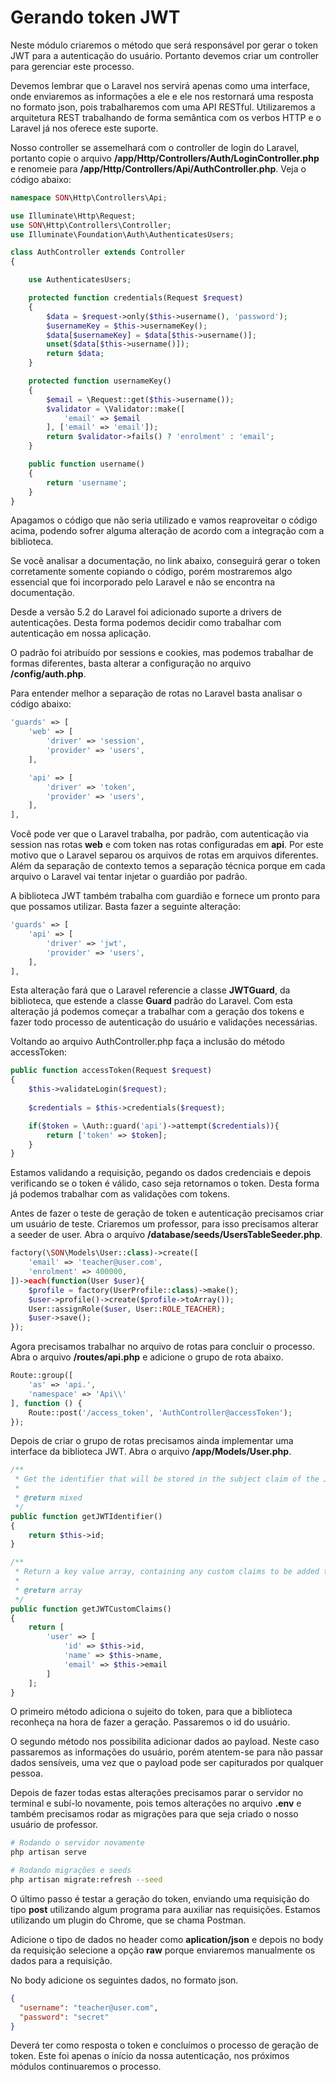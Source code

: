 # Gerando token JWT

Neste módulo criaremos o método que será responsável por gerar o token JWT para a autenticação do usuário. Portanto devemos criar um controller para gerenciar este processo.

Devemos lembrar que o Laravel nos servirá apenas como uma interface, onde enviaremos as informações a ele e ele nos restornará uma resposta no formato json, pois trabalharemos com uma API RESTful. Utilizaremos a arquitetura REST trabalhando de forma semântica com os verbos HTTP e o Laravel já nos oferece este suporte.

Nosso controller se assemelhará com o controller de login do Laravel, portanto copie o arquivo **/app/Http/Controllers/Auth/LoginController.php** e renomeie para **/app/Http/Controllers/Api/AuthController.php**. Veja o código abaixo:

```php
namespace SON\Http\Controllers\Api;

use Illuminate\Http\Request;
use SON\Http\Controllers\Controller;
use Illuminate\Foundation\Auth\AuthenticatesUsers;

class AuthController extends Controller
{

    use AuthenticatesUsers;

    protected function credentials(Request $request)
    {
        $data = $request->only($this->username(), 'password');
        $usernameKey = $this->usernameKey();
        $data[$usernameKey] = $data[$this->username()];
        unset($data[$this->username()]);
        return $data;
    }

    protected function usernameKey()
    {
        $email = \Request::get($this->username());
        $validator = \Validator::make([
            'email' => $email
        ], ['email' => 'email']);
        return $validator->fails() ? 'enrolment' : 'email';
    }

    public function username()
    {
        return 'username';
    }
}
```

Apagamos o código que não seria utilizado e vamos reaproveitar o código acima, podendo sofrer alguma alteração de acordo com a integração com a biblioteca.

Se você analisar a documentação, no link abaixo, conseguirá gerar o token corretamente somente copiando o código, porém mostraremos algo essencial que foi incorporado pelo Laravel e não se encontra na documentação.

Desde a versão 5.2 do Laravel foi adicionado suporte a drivers de autenticações. Desta forma podemos decidir como trabalhar com autenticação em nossa aplicação.

O padrão foi atribuído por sessions e cookies, mas podemos trabalhar de formas diferentes, basta alterar a configuração no arquivo **/config/auth.php**.

Para entender melhor a separação de rotas no Laravel basta analisar o código abaixo:

```php
'guards' => [
    'web' => [
        'driver' => 'session',
        'provider' => 'users',
    ],

    'api' => [
        'driver' => 'token',
        'provider' => 'users',
    ],
],
```

Você pode ver que o Laravel trabalha, por padrão, com autenticação via session nas rotas **web** e com token nas rotas configuradas em **api**. Por este motivo que o Laravel separou os arquivos de rotas em arquivos diferentes. Além da separação de contexto temos a separação técnica porque em cada arquivo o Laravel vai tentar injetar o guardião por padrão.

A biblioteca JWT também trabalha com guardião e fornece um pronto para que possamos utilizar. Basta fazer a seguinte alteração:

```php
'guards' => [
    'api' => [
        'driver' => 'jwt',
        'provider' => 'users',
    ],
],
```

Esta alteração fará que o Laravel referencie a classe **JWTGuard**, da biblioteca, que estende a classe **Guard** padrão do Laravel. Com esta alteração já podemos começar a trabalhar com a geração dos tokens e fazer todo processo de autenticação do usuário e validações necessárias.

Voltando ao arquivo AuthController.php faça a inclusão do método accessToken:

```php
public function accessToken(Request $request)
{
    $this->validateLogin($request);
    
    $credentials = $this->credentials($request);

    if($token = \Auth::guard('api')->attempt($credentials)){
        return ['token' => $token];
    }
}
```

Estamos validando a requisição, pegando os dados credenciais e depois verificando se o token é válido, caso seja retornamos o token. Desta forma já podemos trabalhar com as validações com tokens.

Antes de fazer o teste de geração de token e autenticação precisamos criar um usuário de teste. Criaremos um professor, para isso precisamos alterar a seeder de user. Abra o arquivo **/database/seeds/UsersTableSeeder.php**.

```php
factory(\SON\Models\User::class)->create([
    'email' => 'teacher@user.com',
    'enrolment' => 400000,
])->each(function(User $user){
    $profile = factory(UserProfile::class)->make();
    $user->profile()->create($profile->toArray());
    User::assignRole($user, User::ROLE_TEACHER);
    $user->save();
});
```

Agora precisamos trabalhar no arquivo de rotas para concluir o processo. Abra o arquivo **/routes/api.php** e adicione o grupo de rota abaixo.

```php
Route::group([
    'as' => 'api.',
    'namespace' => 'Api\\'
], function () {
    Route::post('/access_token', 'AuthController@accessToken');
});
```

Depois de criar o grupo de rotas precisamos ainda implementar uma interface da biblioteca JWT. Abra o arquivo **/app/Models/User.php**.

```php
/**
 * Get the identifier that will be stored in the subject claim of the JWT.
 *
 * @return mixed
 */
public function getJWTIdentifier()
{
    return $this->id;
}

/**
 * Return a key value array, containing any custom claims to be added to the JWT.
 *
 * @return array
 */
public function getJWTCustomClaims()
{
    return [
        'user' => [
            'id' => $this->id,
            'name' => $this->name,
            'email' => $this->email
        ]
    ];
}
```

O primeiro método adiciona o sujeito do token, para que a biblioteca reconheça na hora de fazer a geração. Passaremos o id do usuário.

O segundo método nos possibilita adicionar dados ao payload. Neste caso passaremos as informações do usuário, porém atentem-se para não passar dados sensíveis, uma vez que o payload pode ser capiturados por qualquer pessoa.

Depois de fazer todas estas alterações precisamos parar o servidor no terminal e subí-lo novamente, pois temos alterações no arquivo **.env** e também precisamos rodar as migrações para que seja criado o nosso usuário de professor.

```sh
# Rodando o servidor novamente
php artisan serve

# Rodando migrações e seeds
php artisan migrate:refresh --seed
```

O último passo é testar a geração do token, enviando uma requisição do tipo **post** utilizando algum programa para auxiliar nas requisições. Estamos utilizando um plugin do Chrome, que se chama Postman.

Adicione o tipo de dados no header como **aplication/json** e depois no body da requisição selecione a opção **raw** porque enviaremos manualmente os dados para a requisição.

No body adicione os seguintes dados, no formato json.

```json
{
  "username": "teacher@user.com",
  "password": "secret"
}
```

Deverá ter como resposta o token e concluímos o processo de geração de token. Este foi apenas o início da nossa autenticação, nos próximos módulos continuaremos o processo.